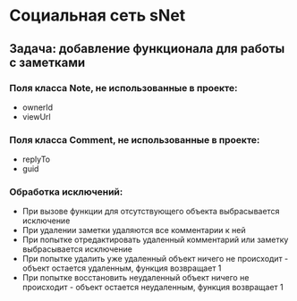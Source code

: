 # Социальная сеть sNet
## Задача: добавление функционала для работы с заметками
### Поля класса Note, не использованные в проекте:
* ownerId
* viewUrl
### Поля класса Comment, не использованные в проекте:
* replyTo
* guid
### Обработка исключений:
* При вызове функции для отсутствующего объекта выбрасывается исключение
* При удалении заметки удаляются все комментарии к ней
* При попытке отредактировать удаленный комментарий или заметку выбрасывается исключение
* При попытке удалить уже удаленный объект ничего не происходит - объект остается удаленным, функция возвращает 1
* При попытке восстановить неудаленный объект ничего не происходит - объект остается неудаленным, функция возвращает 1